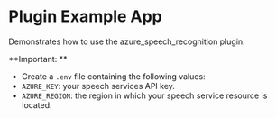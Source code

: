 # Plugin Example App

Demonstrates how to use the azure_speech_recognition plugin.

**Important: **
- Create a `.env` file containing the following values:
- `AZURE_KEY`: your speech services API key.
- `AZURE_REGION`: the region in which your speech service resource is located.
